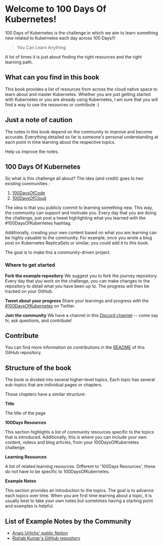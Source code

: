 # Welcome to 100 Days Of Kubernetes!

100 Days of Kubernetes is the challenge in which we aim to learn something new related to Kubernetes each day across 100 Days!!!

> You Can Learn Anything 

A lot of times it is just about finding the right resources and the right learning path. 

## What can you find in this book

This book provides a list of resources from across the cloud native space to learn about and master Kubernetes. Whether you are just getting started with Kubernetes or you are already using Kubernetes, I am sure that you will find a way to use the resources or contribute :)

## Just a note of caution

The notes in this book depend on the community to improve and become accurate. Everything detailed so far is someone's personal understanding at each point in time learning about the respective topics. 

Help us improve the notes. 

## 100 Days Of Kubernetes

So what is this challenge all about? The idea (and credit) goes to two existing communities :
1. [100DaysOfCode](https://www.100daysofcode.com/)
2. [100DaysOfCloud](https://www.100daysofcloud.com/)

The idea is that you publicly commit to learning something new. This way, the community can support and motivate you. Every day that you are doing the challenge, just post a tweet highlighting what you learned with the #100DaysOfKubernetes hashtag. 

Additionally, creating your own content based on what you are learning can be highly valuable to the community. For example, once you wrote a blog post on Kubernetes ReplicaSets or similar, you could add it to this book.  

The goal is to make this a community-driven project.

### Where to get started

**Fork the example repository**
We suggest you to fork the journey repository. Every day that you work on the challenge, you can make changes to the repository to detail what you have been up to.
The progress will then be tracked on your GitHub.

**Tweet about your progress**
Share your learnings and progress with the [#100DaysOfKubernetes](https://twitter.com/search?q=%23100DaysOfKubernetes&src=typed_query&f=live) on Twitter.

**Join the community**
We have a channel in this [Discord channel](https://discord.gg/bs2sy3Ppm7) -- come say hi, ask questions, and contribute!

## Contribute

You can find more information on contributions in the [README](https://github.com/100daysofkubernetes/100DaysOfKubernetes) of this GitHub repository.

## Structure of  the book

The book is divided into several higher-level topics. Each topic has several sub-topics that are individual pages or chapters.

Those chapters have a similar structure:

**Title**

The title of the page

**100Days Resources**

This section highlights a list of community resources specific to the topics that is introduced.
Additionally, this is where you can include your own content, videos and blog articles, from your 100DaysOfKubernetes challenge.

**Learning Resources**

A list of related learning resources. Different to '100Days Resources', these do not have to be specific to 100DaysOfKubernetes.

**Example Notes**

This section provides an introduction to the topics. The goal is to advance each topics over time. 
When you are first time learning about a topic, it is usually best to take your own notes but sometimes having a starting point and examples is helpful.

## List of Example Notes by the Community

- [Anais Urlichs' public Notion](https://devops.anaisurl.com/kubernetes)
- [Rishab Kumar's GitHub repository](https://github.com/rishabkumar7/LearningKubernetes)
